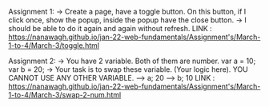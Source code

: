Assignment 1: 
            -> Create a page, have a toggle button. On this button, if I click once, show the popup, inside the popup have the close button. -> I should be able to do it again and again without refresh.
LINK : https://nanawagh.github.io/jan-22-web-fundamentals/Assignment's/March-1-to-4/March-3/toggle.html            

Assignment 2:
            -> You have 2 variable. Both of them are number. var a = 10; var b = 20; -> Your task is to swap these variable. (Your logic here). YOU CANNOT USE ANY OTHER VARIABLE. --> a; 20 --> b; 10
LINK : https://nanawagh.github.io/jan-22-web-fundamentals/Assignment's/March-1-to-4/March-3/swap-2-num.html
